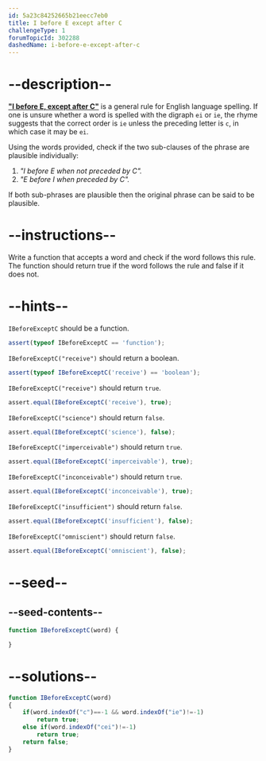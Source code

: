 ```yaml
---
id: 5a23c84252665b21eecc7eb0
title: I before E except after C
challengeType: 1
forumTopicId: 302288
dashedName: i-before-e-except-after-c
---
```


# --description--

**<a href="http://www.rosettacode.org/wiki/I_before_E_except_after_C" target="_blank" rel="noopener noreferrer nofollow">"I before E, except after C"</a>** is a general rule for English language spelling. If one is unsure whether a word is spelled with the digraph `ei` or `ie`, the rhyme suggests that the correct order is `ie` unless the preceding letter is `c`, in which case it may be `ei`.

Using the words provided, check if the two sub-clauses of the phrase are plausible individually:

<ol>
  <li>
    <i>"I before E when not preceded by C".</i>
  </li>
  <li>
    <i>"E before I when preceded by C".</i>
  </li>
</ol>

If both sub-phrases are plausible then the original phrase can be said to be plausible.

# --instructions--

Write a function that accepts a word and check if the word follows this rule. The function should return true if the word follows the rule and false if it does not.

# --hints--

`IBeforeExceptC` should be a function.

```js
assert(typeof IBeforeExceptC == 'function');
```

`IBeforeExceptC("receive")` should return a boolean.

```js
assert(typeof IBeforeExceptC('receive') == 'boolean');
```

`IBeforeExceptC("receive")` should return `true`.

```js
assert.equal(IBeforeExceptC('receive'), true);
```

`IBeforeExceptC("science")` should return `false`.

```js
assert.equal(IBeforeExceptC('science'), false);
```

`IBeforeExceptC("imperceivable")` should return `true`.

```js
assert.equal(IBeforeExceptC('imperceivable'), true);
```

`IBeforeExceptC("inconceivable")` should return `true`.

```js
assert.equal(IBeforeExceptC('inconceivable'), true);
```

`IBeforeExceptC("insufficient")` should return `false`.

```js
assert.equal(IBeforeExceptC('insufficient'), false);
```

`IBeforeExceptC("omniscient")` should return `false`.

```js
assert.equal(IBeforeExceptC('omniscient'), false);
```

# --seed--

## --seed-contents--

```js
function IBeforeExceptC(word) {

}
```

# --solutions--

```js
function IBeforeExceptC(word)
{
    if(word.indexOf("c")==-1 && word.indexOf("ie")!=-1)
        return true;
    else if(word.indexOf("cei")!=-1)
        return true;
    return false;
}
```
